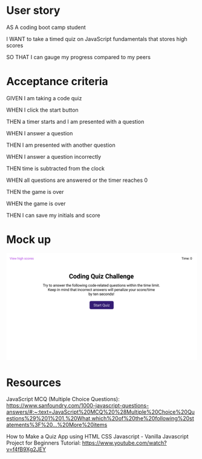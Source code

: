 # User story

AS A coding boot camp student

I WANT to take a timed quiz on JavaScript fundamentals that stores high scores

SO THAT I can gauge my progress compared to my peers

# Acceptance criteria

GIVEN I am taking a code quiz

WHEN I click the start button

THEN a timer starts and I am presented with a question

WHEN I answer a question

THEN I am presented with another question

WHEN I answer a question incorrectly

THEN time is subtracted from the clock

WHEN all questions are answered or the timer reaches 0

THEN the game is over

WHEN the game is over

THEN I can save my initials and score

# Mock up

<img src="/images/04-web-apis-homework-demo.gif">

# Resources

JavaScript MCQ (Multiple Choice Questions): https://www.sanfoundry.com/1000-javascript-questions-answers/#:~:text=JavaScript%20MCQ%20%28Multiple%20Choice%20Questions%29%201%201.%20What,which%20of%20the%20following%20statements%3F%20...%20More%20items

How to Make a Quiz App using HTML CSS Javascript - Vanilla Javascript Project for Beginners Tutorial: https://www.youtube.com/watch?v=f4fB9Xg2JEY

 